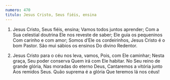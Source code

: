 ```yaml
---
numero: 470
titulo: Jesus Cristo, Seus fiéis, ensina
---
```

1. Jesus Cristo, Seus fiéis, ensina;
Vamos todos juntos aprender;
Com a Sua celestial doutrina
Ele nos reveste de saber;
Ele guia os pequeninos
Com carinho e com amor;
Somos d’Ele os cordeirinhos,
Jesus Cristo é o bom Pastor.
São mui sábios os ensinos
Do divino Redentor.

2. Jesus Cristo para o céu nos leva, vamos,
Pois, com Ele caminhar;
Nesta graça, Seu poder conserva
Quem irá com Ele habitar.
No Seu reino de grande glória,
Nas moradas do eterno Deus,
Cantaremos a vitória junto
Aos remidos Seus.
Quão suprema é a glória
Que teremos lá nos céus!
